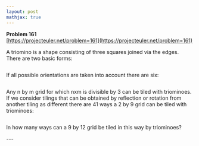 ```yaml
---
layout: post
mathjax: true
---
```

**Problem 161**  
[https://projecteuler.net/problem=161](https://projecteuler.net/problem=161)

<p>A triomino is a shape consisting of three squares joined via the edges.
There are two basic forms:</p>

<p class="center"><img src="https://projecteuler.net/project/images/p161_trio1.gif" class="dark_img" alt="" /></p>

<p>If all possible orientations are taken into account there are six:</p>

<p class="center"><img src="https://projecteuler.net/project/images/p161_trio3.gif" class="dark_img" alt="" /></p>

<p>Any n by m grid for which nxm is divisible by 3 can be tiled with triominoes.<br />
If we consider tilings that can be obtained by reflection or rotation from another tiling as different there are 41 ways a 2 by 9 grid can be  tiled with triominoes:</p>

<p class="center"><img src="https://projecteuler.net/project/images/p161_k9.gif" class="dark_img" alt="" /></p>

<p>In how many ways can a 9 by 12 grid be tiled in this way by triominoes?</p>
---
